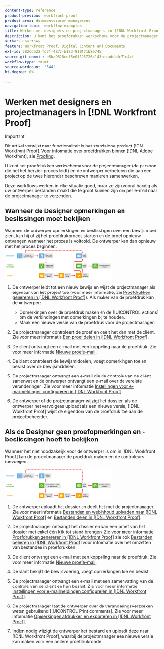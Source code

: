 ```yaml
---
content-type: reference
product-previous: workfront-proof
product-area: documents;user-management
navigation-topic: workflow-examples
title: Werken met designers en projectmanagers in [!DNL Workfront Proof]
description: U kunt het proefdrukken werkschema voor de projectmanager (de persoon die het het herzien proces leidt) en de ontwerper verbeteren die aan een project op de twee hieronder beschreven manieren samenwerken.
author: Courtney
feature: Workfront Proof, Digital Content and Documents
exl-id: 582cdb22-fd7f-4872-b173-910471b8e745
source-git-commit: e5ba9528cef5e0f195726c143cecadcbdc71e4cf
workflow-type: tm+mt
source-wordcount: '544'
ht-degree: 0%

---
```


# Werken met designers en projectmanagers in [!DNL Workfront Proof]

>[!IMPORTANT]
>
>Dit artikel verwijst naar functionaliteit in het standalone product [!DNL Workfront Proof]. Voor informatie over proefdrukken binnen [!DNL Adobe Workfront], zie [Proofing](../../../review-and-approve-work/proofing/proofing.md).

U kunt het proefdrukken werkschema voor de projectmanager (de persoon die het het herzien proces leidt) en de ontwerper verbeteren die aan een project op de twee hieronder beschreven manieren samenwerken.

Deze workflows werken in elke situatie goed, maar ze zijn vooral handig als uw ontwerper bestanden maakt die te groot kunnen zijn om per e-mail naar de projectmanager te verzenden.

## Wanneer de Designer opmerkingen en beslissingen moet bekijken

Wanneer de ontwerper opmerkingen en beslissingen over een bewijs moet zien, kan hij of zij het proefdrukproces starten en de proef opnieuw ontvangen wanneer het proces is voltooid. De ontwerper kan dan opnieuw met het proces beginnen. ![designers_managers_-_option_A.png](assets/designers-managers---option-a-350x100.png)

1. De ontwerper leidt tot een nieuw bewijs en wijst de projectmanager als eigenaar van het project toe (voor meer informatie, zie [Proefdrukken genereren in [!DNL Workfront Proof]](../../../workfront-proof/wp-work-proofsfiles/create-proofs-and-files/generate-proofs.md)). Als maker van de proefdruk kan de ontwerper:

   * Opmerkingen over de proefdruk maken en de [!UICONTROL Actions] om de verbindingen met opmerkingen bij te houden.
   * Maak een nieuwe versie van de proefdruk voor de projectmanager.

1. De projectmanager controleert de proef en deelt het dan met de cliënt. Zie voor meer informatie [Een proef delen in [!DNL Workfront Proof]](../../../workfront-proof/wp-work-proofsfiles/share-proofs-and-files/share-proof.md).
1. De client ontvangt een e-mail met een koppeling naar de proefdruk. Zie voor meer informatie [Nieuwe proefe-mail](../../../workfront-proof/wp-emailsntfctns/proof-notifications-and-reminders/new-proof-email.md).
1. De klant controleert de bewijsmiddelen, voegt opmerkingen toe en beslist over de bewijsmiddelen.
1. De projectmanager ontvangt een e-mail die de controle van de cliënt samenvat en de ontwerper ontvangt een e-mail over de vereiste veranderingen. Zie voor meer informatie [Instellingen voor e-mailmeldingen configureren in [!DNL Workfront Proof]](../../../workfront-proof/wp-emailsntfctns/email-alerts/config-email-notification-settings-wp.md).
1. De ontwerper of de projectmanager wijzigt het dossier; als de ontwerper het vervolgens uploadt als een nieuwe versie, [!DNL Workfront Proof] wijst de eigendom van de proefdruk toe aan de projectbeheerder.

## Als de Designer geen proefopmerkingen en -beslissingen hoeft te bekijken

Wanneer het niet noodzakelijk voor de ontwerper is om in [!DNL Workfront Proof] kan de projectmanager de proefdruk maken en de controleurs toevoegen.

![designers_managers_-_option_B.png](assets/designers-managers---option-b-350x100.png)

1. De ontwerper uploadt het dossier en deelt het met de projectmanager. Zie voor meer informatie [Bestanden en webinhoud uploaden naar [!DNL Workfront Proof]](../../../workfront-proof/wp-work-proofsfiles/create-proofs-and-files/upload-files-web-content.md) en [Bestanden delen in [!DNL Workfront Proof]](../../../workfront-proof/wp-work-proofsfiles/share-proofs-and-files/share-files.md).

1. De projectmanager ontvangt het dossier en kan een proef van het dossier met enkel één klik tot stand brengen. Zie voor meer informatie [Proefdrukken genereren in [!DNL Workfront Proof]](../../../workfront-proof/wp-work-proofsfiles/create-proofs-and-files/generate-proofs.md) zie ook  [Bestanden beheren in [!DNL Workfront Proof]](../../../workfront-proof/wp-work-proofsfiles/manage-your-work/manage-files.md) voor informatie over het omzetten van bestanden in proefdrukken.

1. De client ontvangt een e-mail met een koppeling naar de proefdruk. Zie voor meer informatie [Nieuwe proefe-mail](../../../workfront-proof/wp-emailsntfctns/proof-notifications-and-reminders/new-proof-email.md).
1. De klant bekijkt de bewijsvoering, voegt opmerkingen toe en beslist.
1. De projectmanager ontvangt een e-mail met een samenvatting van de controle van de cliënt en hun besluit. Zie voor meer informatie [Instellingen voor e-mailmeldingen configureren in [!DNL Workfront Proof]](../../../workfront-proof/wp-emailsntfctns/email-alerts/config-email-notification-settings-wp.md).
1. De projectmanager laat de ontwerper over de veranderingsverzoeken weten gebruikend [!UICONTROL Print comments]. Zie voor meer informatie [Opmerkingen afdrukken en exporteren in [!DNL Workfront Proof]](../../../workfront-proof/wp-work-proofsfiles/organize-your-work/print-and-export-comments.md).
1. Indien nodig wijzigt de ontwerper het bestand en uploadt deze naar [!DNL Workfront Proof], waarbij de projectmanager een nieuwe versie kan maken voor een andere proefdrukronde.


